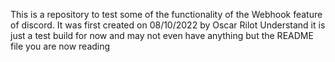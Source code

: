 This is a repository to test some of the functionality of the Webhook feature of discord.
It was first created on 08/10/2022 by Oscar Rilot
Understand it is just a test build for now and may not even have anything but the README file you are now reading
